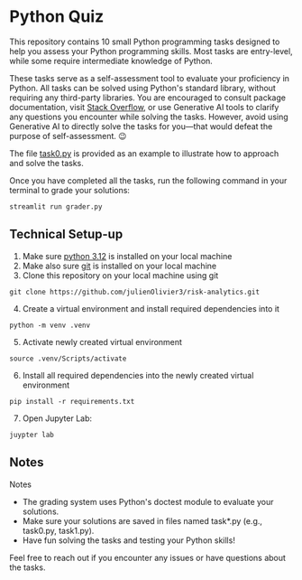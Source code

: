# Python Quiz

This repository contains 10 small Python programming tasks designed to help you assess your Python programming skills. Most tasks are entry-level, while some require intermediate knowledge of Python.

These tasks serve as a self-assessment tool to evaluate your proficiency in Python. All tasks can be solved using Python's standard library, without requiring any third-party libraries. You are encouraged to consult package documentation, visit [Stack Overflow](https://stackoverflow.com/questions), or use Generative AI tools to clarify any questions you encounter while solving the tasks. However, avoid using Generative AI to directly solve the tasks for you—that would defeat the purpose of self-assessment. 😉

The file [task0.py](task0.py) is provided as an example to illustrate how to approach and solve the tasks.

Once you have completed all the tasks, run the following command in your terminal to grade your solutions:
```
streamlit run grader.py
```
## Technical Setup-up
1. Make sure [python 3.12](https://www.python.org/downloads/release/python-3120/) is installed on your local machine
2. Make also sure [git](https://git-scm.com/downloads) is installed on your local machine
3. Clone this repository on your local machine using git
```
git clone https://github.com/julienOlivier3/risk-analytics.git
```
4. Create a virtual environment and install required dependencies into it
```
python -m venv .venv
```
5. Activate newly created virtual environment
```
source .venv/Scripts/activate
```
6. Install all required dependencies into the newly created virtual environment
```
pip install -r requirements.txt
```
7. Open Jupyter Lab:
```
juypter lab
```

## Notes
Notes
- The grading system uses Python's doctest module to evaluate your solutions.
- Make sure your solutions are saved in files named task*.py (e.g., task0.py, task1.py).
- Have fun solving the tasks and testing your Python skills!

Feel free to reach out if you encounter any issues or have questions about the tasks. 